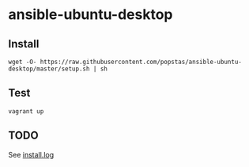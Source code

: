 # ansible-ubuntu-desktop

## Install
```
wget -O- https://raw.githubusercontent.com/popstas/ansible-ubuntu-desktop/master/setup.sh | sh
```

## Test
```
vagrant up
```

## TODO
See [install.log](install.log)